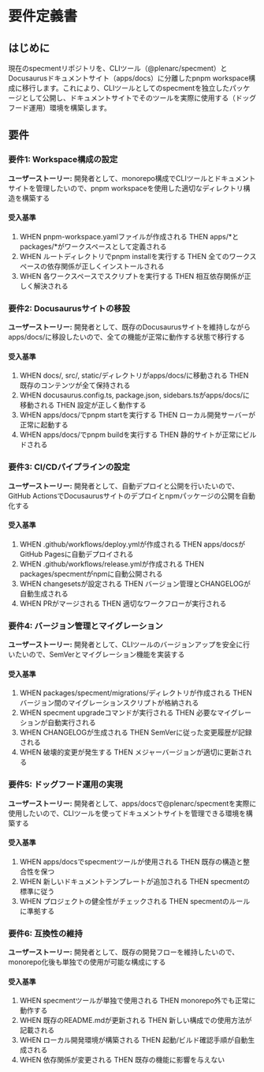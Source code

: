 # 要件定義書

## はじめに

現在のspecmentリポジトリを、CLIツール（@plenarc/specment）とDocusaurusドキュメントサイト（apps/docs）に分離したpnpm workspace構成に移行します。これにより、CLIツールとしてのspecmentを独立したパッケージとして公開し、ドキュメントサイトでそのツールを実際に使用する（ドッグフード運用）環境を構築します。

## 要件

### 要件1: Workspace構成の設定

**ユーザーストーリー:** 開発者として、monorepo構成でCLIツールとドキュメントサイトを管理したいので、pnpm workspaceを使用した適切なディレクトリ構造を構築する

#### 受入基準

1. WHEN pnpm-workspace.yamlファイルが作成される THEN apps/*とpackages/*がワークスペースとして定義される
1. WHEN ルートディレクトリでpnpm installを実行する THEN 全てのワークスペースの依存関係が正しくインストールされる
1. WHEN 各ワークスペースでスクリプトを実行する THEN 相互依存関係が正しく解決される

### 要件2: Docusaurusサイトの移設

**ユーザーストーリー:** 開発者として、既存のDocusaurusサイトを維持しながらapps/docs/に移設したいので、全ての機能が正常に動作する状態で移行する

#### 受入基準

1. WHEN docs/, src/, static/ディレクトリがapps/docs/に移動される THEN 既存のコンテンツが全て保持される
1. WHEN docusaurus.config.ts, package.json, sidebars.tsがapps/docs/に移動される THEN 設定が正しく動作する
1. WHEN apps/docs/でpnpm startを実行する THEN ローカル開発サーバーが正常に起動する
1. WHEN apps/docs/でpnpm buildを実行する THEN 静的サイトが正常にビルドされる

### 要件3: CI/CDパイプラインの設定

**ユーザーストーリー:** 開発者として、自動デプロイと公開を行いたいので、GitHub ActionsでDocusaurusサイトのデプロイとnpmパッケージの公開を自動化する

#### 受入基準

1. WHEN .github/workflows/deploy.ymlが作成される THEN apps/docsがGitHub Pagesに自動デプロイされる
1. WHEN .github/workflows/release.ymlが作成される THEN packages/specmentがnpmに自動公開される
1. WHEN changesetsが設定される THEN バージョン管理とCHANGELOGが自動生成される
1. WHEN PRがマージされる THEN 適切なワークフローが実行される

### 要件4: バージョン管理とマイグレーション

**ユーザーストーリー:** 開発者として、CLIツールのバージョンアップを安全に行いたいので、SemVerとマイグレーション機能を実装する

#### 受入基準

1. WHEN packages/specment/migrations/ディレクトリが作成される THEN バージョン間のマイグレーションスクリプトが格納される
1. WHEN specment upgradeコマンドが実行される THEN 必要なマイグレーションが自動実行される
1. WHEN CHANGELOGが生成される THEN SemVerに従った変更履歴が記録される
1. WHEN 破壊的変更が発生する THEN メジャーバージョンが適切に更新される

### 要件5: ドッグフード運用の実現

**ユーザーストーリー:** 開発者として、apps/docsで@plenarc/specmentを実際に使用したいので、CLIツールを使ってドキュメントサイトを管理できる環境を構築する

#### 受入基準

1. WHEN apps/docsでspecmentツールが使用される THEN 既存の構造と整合性を保つ
1. WHEN 新しいドキュメントテンプレートが追加される THEN specmentの標準に従う
1. WHEN プロジェクトの健全性がチェックされる THEN specmentのルールに準拠する

### 要件6: 互換性の維持

**ユーザーストーリー:** 開発者として、既存の開発フローを維持したいので、monorepo化後も単独での使用が可能な構成にする

#### 受入基準

1. WHEN specmentツールが単独で使用される THEN monorepo外でも正常に動作する
1. WHEN 既存のREADME.mdが更新される THEN 新しい構成での使用方法が記載される
1. WHEN ローカル開発環境が構築される THEN 起動/ビルド確認手順が自動生成される
1. WHEN 依存関係が変更される THEN 既存の機能に影響を与えない